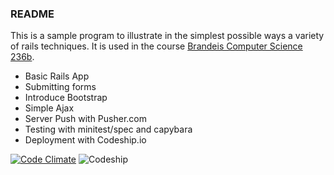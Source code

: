 ### README

This is a sample program to illustrate in the simplest possible ways a variety of rails techniques. It is used in the course [Brandeis Computer Science 236b](bit.ly/cosi236b).

* Basic Rails App
* Submitting forms
* Introduce Bootstrap
* Simple Ajax
* Server Push with Pusher.com
* Testing with minitest/spec and capybara
* Deployment with Codeship.io

[![Code Climate](https://codeclimate.com/github/pitosalas/formdemo.png)](https://codeclimate.com/github/pitosalas/formdemo)
![Codeship](https://www.codeship.io/projects/e04e4cd0-9cbb-0131-26b1-1aaa96d08c73/status)